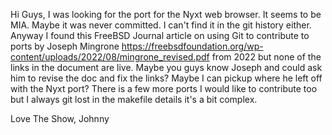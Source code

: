 Hi Guys,
  I was looking for the port for the Nyxt web browser. It seems to be MIA.  Maybe it was never committed.  I can't find it in the git history either.  Anyway I found this FreeBSD Journal article on using Git to contribute to ports by Joseph Mingrone https://freebsdfoundation.org/wp-content/uploads/2022/08/mingrone_revised.pdf from 2022 but none of the links in the document are live.  Maybe you guys know Joseph and could ask him to revise the doc and fix the links?  Maybe I can pickup where he left off with the Nyxt port?  There is a few more ports I would like to contribute too but I always git lost in the makefile details it's a bit complex.

Love The Show,
Johnny
